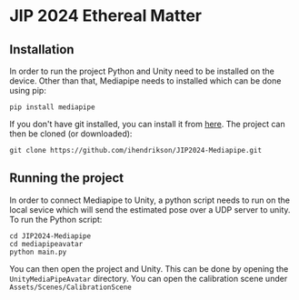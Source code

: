 # JIP 2024 Ethereal Matter

## Installation
In order to run the project Python and Unity need to be installed on the device. Other than that, Mediapipe needs to installed which can be done using pip:
```
pip install mediapipe
```

If you don't have git installed, you can install it from [here](https://git-scm.com/downloads). The project can then be cloned (or downloaded):
```
git clone https://github.com/ihendrikson/JIP2024-Mediapipe.git
```

## Running the project
In order to connect Mediapipe to Unity, a python script needs to run on the local sevice which will send the estimated pose over a UDP server to unity.
To run the Python script:
```
cd JIP2024-Mediapipe
cd mediapipeavatar
python main.py
```

You can then open the project and Unity. This can be done by opening the `UnityMediaPipeAvatar` directory. You can open the calibration scene under `Assets/Scenes/CalibrationScene`
